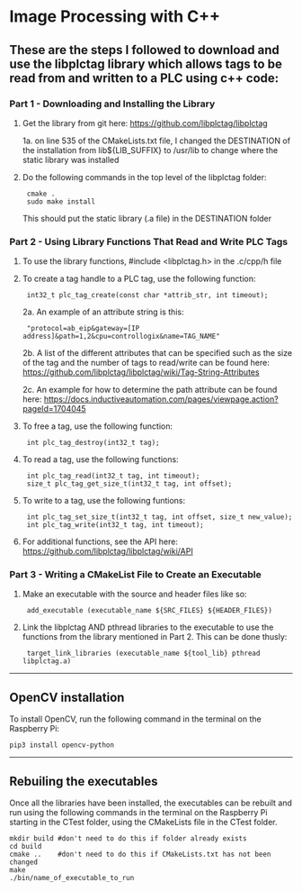
# Image Processing with C++


## These are the steps I followed to download and use the libplctag library which allows tags to be read from and written to a PLC using c++ code:

### Part 1 - Downloading and Installing the Library

1. Get the library from git here: https://github.com/libplctag/libplctag

    1a. on line 535 of the CMakeLists.txt file, I changed the DESTINATION of 
    the installation from lib${LIB_SUFFIX} to /usr/lib to change where
    the static library was installed

2. Do the following commands in the top level of the libplctag folder:
        
        cmake .
        sudo make install

    This should put the static library (.a file) in the DESTINATION folder

### Part 2 - Using Library Functions That Read and Write PLC Tags

1. To use the library functions, #include <libplctag.h> in the .c/cpp/h file

2. To create a tag handle to a PLC tag, use the following function:
    
        int32_t plc_tag_create(const char *attrib_str, int timeout);

    2a. An example of an attribute string is this:

        "protocol=ab_eip&gateway=[IP address]&path=1,2&cpu=controllogix&name=TAG_NAME"

    2b. A list of the different attributes that can be specified such as the size of 
    the tag and the number of tags to read/write can be found here: 
    https://github.com/libplctag/libplctag/wiki/Tag-String-Attributes
        
    2c. An example for how to determine the path attribute can be found here:
    https://docs.inductiveautomation.com/pages/viewpage.action?pageId=1704045

3. To free a tag, use the following function:

        int plc_tag_destroy(int32_t tag);
    
4. To read a tag, use the following functions:
    
        int plc_tag_read(int32_t tag, int timeout);
        size_t plc_tag_get_size_t(int32_t tag, int offset);
    
5. To write to a tag, use the following funtions:

        int plc_tag_set_size_t(int32_t tag, int offset, size_t new_value);
        int plc_tag_write(int32_t tag, int timeout);
        
6. For additional functions, see the API here: https://github.com/libplctag/libplctag/wiki/API

### Part 3 - Writing a CMakeList File to Create an Executable

1. Make an executable with the source and header files like so:

        add_executable (executable_name ${SRC_FILES} ${HEADER_FILES})
    
2. Link the libplctag AND pthread libraries to the executable to use the functions 
from the library mentioned in Part 2. This can be done thusly:

        target_link_libraries (executable_name ${tool_lib} pthread libplctag.a)
    
---------------------------------------------------------------------------------
## OpenCV installation

To install OpenCV, run the following command in the terminal on the Raspberry Pi:

    pip3 install opencv-python
    
---------------------------------------------------------------------------------
## Rebuiling the executables

Once all the libraries have been installed, the executables can be rebuilt and 
run using the following commands in the terminal on the Raspberry Pi starting in 
the CTest folder, using the CMakeLists file in the CTest folder.
    
    mkdir build #don't need to do this if folder already exists
    cd build
    cmake ..    #don't need to do this if CMakeLists.txt has not been changed
    make
    ./bin/name_of_executable_to_run

